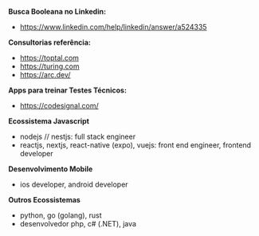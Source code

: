 **Busca Booleana no Linkedin:**
- https://www.linkedin.com/help/linkedin/answer/a524335

**Consultorias referência:**
- https://toptal.com
- https://turing.com
- https://arc.dev/

**Apps para treinar Testes Técnicos:**
- https://codesignal.com/

**Ecossistema Javascript**
- nodejs // nestjs: full stack engineer
- reactjs, nextjs, react-native (expo), vuejs: front end engineer, frontend developer

**Desenvolvimento Mobile**
- ios developer, android developer

**Outros Ecossistemas**
- python, go (golang), rust
- desenvolvedor php, c# (.NET), java
